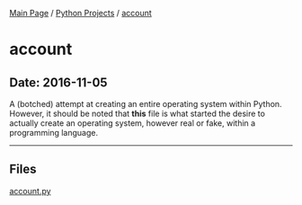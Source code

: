 [Main Page](/) / [Python Projects](/python) / [account](/python/2016-11-05_account)

# account

## Date: 2016-11-05

A (botched) attempt at creating an entire operating system within Python.
However, it should be noted that **this** file is what started the desire to actually create an operating system, however real or fake, within a programming language.

-----

## Files

[account.py](account.py)